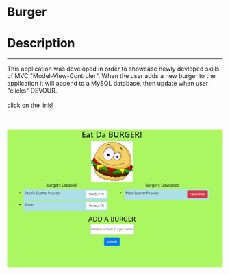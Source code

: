 # Burger

<h1>Description</h1>
<hr>
<p>This application was developed in order to showcase newly devloped skills of MVC "Model-View-Controler". When the user adds a new burger to the application it will append to a MySQL database, then update when user "clicks" DEVOUR.
 <br>
 <br>
 click on the link! </p>
 <br>
 <br>
<img src="app/public/assets/img/appscreen.jpg" alt="demo"  style="width:auto; height:auto;">
